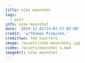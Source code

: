 ```yaml
---
title: nike moonshot
tags:
  - post
info: nike moonshot
date: '2019-12-01T14:07:57-05:00'
credit: 'w/Thomas Pregiato,'
credittwo: Ted Guerrero
image: /assets/nike-moonshotx.jpg
video: /assets/moonshot-x.mp4
imageAlt: nike moonshot
---
```


